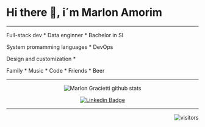 # Hi there 👋, i´m Marlon Amorim

 ---
 
 <a>
   <p>
Full-stack dev * Data enginner * Bachelor in SI
   </p>    
System promamming languages * DevOps
   <p> 
Design and customization * 
   </p>
<p>  
Family * Music * Code * Friends * Beer
</p>  
</a>
   </div>
 
 ---
 
   <div align="center">

 ![Marlon Gracietti github stats](https://github-readme-stats.vercel.app/api?username=mgracietti&show_icons=true&theme=dark)

<!--[![Top Langs](https://github-readme-stats.vercel.app/api/top-langs/?username=mgracietti&theme=dark)](https://github.com/DevPraxis/gaizer-core)
-->


   <div align="center">

[![Linkedin Badge](https://img.shields.io/badge/-Marlon%20Gracietti%20Amorim-292929?style=flat-square&logo=Linkedin&logoColor=white&link=https://www.linkedin.com/in/mgamorim/)](https://www.linkedin.com/in/mgamorim)

   </div>

---

   <div align="right">

 ![visitors](https://visitor-badge.glitch.me/badge?page_id=mgamorim&left_color=green&right_color=red)

   </div>

